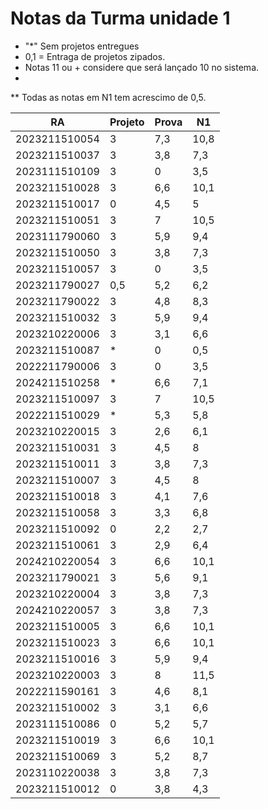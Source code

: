 # Notas da Turma unidade 1

* "*" Sem projetos entregues
* 0,1 = Entraga de projetos zipados.
* Notas 11 ou + considere que será lançado 10 no sistema.
* 
** Todas as notas em N1 tem acrescimo de 0,5. 


| RA            | Projeto | Prova | N1   |
|---------------|---------|-------|------|
| 2023211510054 | 3       | 7,3   | 10,8 |
| 2023211510037 | 3       | 3,8   | 7,3  |
| 2023111510109 | 3       | 0     | 3,5  |
| 2023211510028 | 3       | 6,6   | 10,1 |
| 2023211510017 | 0       | 4,5   | 5    |
| 2023211510051 | 3       | 7     | 10,5 |
| 2023111790060 | 3       | 5,9   | 9,4  |
| 2023211510050 | 3       | 3,8   | 7,3  |
| 2023211510057 | 3       | 0     | 3,5  |
| 2023211790027 | 0,5     | 5,2   | 6,2  |
| 2023211790022 | 3       | 4,8   | 8,3  |
| 2023211510032 | 3       | 5,9   | 9,4  |
| 2023210220006 | 3       | 3,1   | 6,6  |
| 2023211510087 | *       | 0     | 0,5  |
| 2022211790006 | 3       | 0     | 3,5  |
| 2024211510258 | *       | 6,6   | 7,1  |
| 2023211510097 | 3       | 7     | 10,5 |
| 2022211510029 | *       | 5,3   | 5,8  |
| 2023210220015 | 3       | 2,6   | 6,1  |
| 2023211510031 | 3       | 4,5   | 8    |
| 2023211510011 | 3       | 3,8   | 7,3  |
| 2023211510007 | 3       | 4,5   | 8    |
| 2023211510018 | 3       | 4,1   | 7,6  |
| 2023211510058 | 3       | 3,3   | 6,8  |
| 2023211510092 | 0       | 2,2   | 2,7  |
| 2023211510061 | 3       | 2,9   | 6,4  |
| 2024210220054 | 3       | 6,6   | 10,1 |
| 2023211790021 | 3       | 5,6   | 9,1  |
| 2023210220004 | 3       | 3,8   | 7,3  |
| 2024210220057 | 3       | 3,8   | 7,3  |
| 2023211510005 | 3       | 6,6   | 10,1 |
| 2023211510023 | 3       | 6,6   | 10,1 |
| 2023211510016 | 3       | 5,9   | 9,4  |
| 2023210220003 | 3       | 8     | 11,5 |
| 2022211590161 | 3       | 4,6   | 8,1  |
| 2023211510002 | 3       | 3,1   | 6,6  |
| 2023111510086 | 0       | 5,2   | 5,7  |
| 2023211510019 | 3       | 6,6   | 10,1 |
| 2023211510069 | 3       | 5,2   | 8,7  |
| 2023110220038 | 3       | 3,8   | 7,3  |
| 2023211510012 | 0       | 3,8   | 4,3  |
